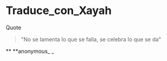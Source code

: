 # Traduce_con_Xayah

Quote 
> "No se lamenta lo que se falla, se celebra lo que se da"

** **anonymous_ _
